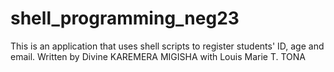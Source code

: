 # shell_programming_neg23
This is an application that uses shell scripts to register students' ID, age and email.
Written by Divine KAREMERA MIGISHA with Louis Marie T. TONA
